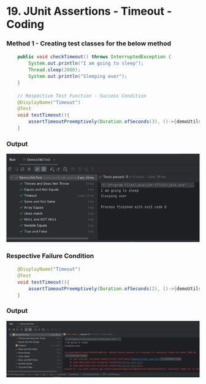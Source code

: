 # 19. JUnit Assertions - Timeout - Coding 

### Method 1 - Creating test classes for the below method 
```Java
    public void checkTimeout() throws InterruptedException {
        System.out.println("I am going to sleep");
        Thread.sleep(2000);
        System.out.println("Sleeping over");
    }

    // Respective Test Function - Success Condition
    @DisplayName("Timeout")
    @Test
    void testTimeout(){
        assertTimeoutPreemptively(Duration.ofSeconds(3), ()->{demoUtils.checkTimeout();}, "Method should execute in 3 seconds");
    }

```
### Output
![Throws Success](./images/19_Timeout_Success.png)


### Respective Failure Condition
```JAva
    @DisplayName("Timeout")
    @Test
    void testTimeout(){
        assertTimeoutPreemptively(Duration.ofSeconds(2), ()->{demoUtils.checkTimeout();}, "Method should execute in 2 seconds");
    }
```
### Output
![Throw Failure](./images/19_Timeout_Failure.png)

